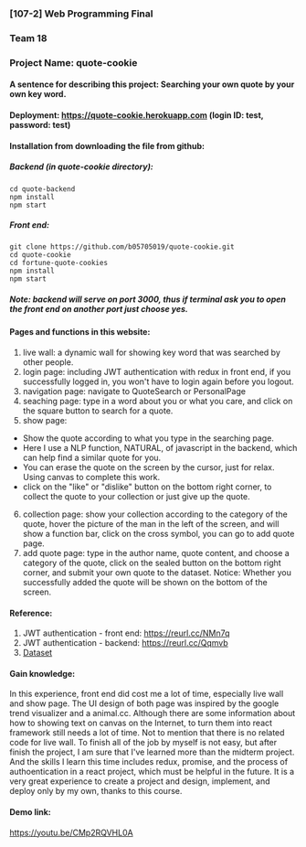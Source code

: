 ### [107-2] Web Programming Final
### Team 18
### Project Name: quote-cookie
#### A sentence for describing this project: Searching your own quote by your own key word.
#### Deployment: https://quote-cookie.herokuapp.com (login ID: test, password: test)
#### Installation from downloading the file from github:
##### Backend (in quote-cookie directory):
```
cd quote-backend
npm install
npm start
```
##### Front end:
```
git clone https://github.com/b05705019/quote-cookie.git
cd quote-cookie
cd fortune-quote-cookies
npm install
npm start
```
##### Note: backend will serve on port 3000, thus if terminal ask you to open the front end on another port just choose yes.
#### Pages and functions in this website:
1. live wall: a dynamic wall for showing key word that was searched by other people. 
2. login page: including JWT authentication with redux in front end, if you successfully logged in, you won't have to login again before you logout.
3. navigation page: navigate to QuoteSearch or PersonalPage
4. seaching page: type in a word about you or what you care, and click on the square button to search for a quote.
5. show page: 
  * Show the quote according to what you type in the searching page. 
  * Here I use a NLP function, NATURAL, of javascript in the backend, which can help find a similar quote for you.
  * You can erase the quote on the screen by the cursor, just for relax. Using canvas to complete this work.
  * click on the "like" or "dislike" button on the bottom right corner, to collect the quote to your collection or just give up the quote.
6. collection page: show your collection according to the category of the quote, hover the picture of the man in the left of the screen, and will show a function bar, click on the cross symbol, you can go to add quote page.
7. add quote page: type in the author name, quote content, and choose a category of the quote, click on the sealed button on the bottom right corner, and submit your own quote to the dataset. Notice: Whether you successfully added the quote will be shown on the bottom of the screen.

#### Reference:
1. JWT authentication - front end: https://reurl.cc/NMn7q
2. JWT authentication - backend: https://reurl.cc/Qqmvb
3. [Dataset](https://www.kaggle.com/akmittal/quotes-dataset)
#### Gain knowledge:
In this experience, front end did cost me a lot of time, especially live wall and show page. The UI design of both page was inspired by the google trend visualizer and a animal.cc. Although there are some information about how to showing text on canvas on the Internet, to turn them into react framework still needs a lot of time. Not to mention that there is no related code for live wall. To finish all of the job by myself is not easy, but after finish the project, I am sure that I've learned more than the midterm project. And the skills I learn this time includes redux, promise, and the process of authoentication in a react project, which must be helpful in the future. It is a very great experience to create a project and design, implement, and deploy only by my own, thanks to this course. 
#### Demo link:
https://youtu.be/CMp2RQVHL0A
